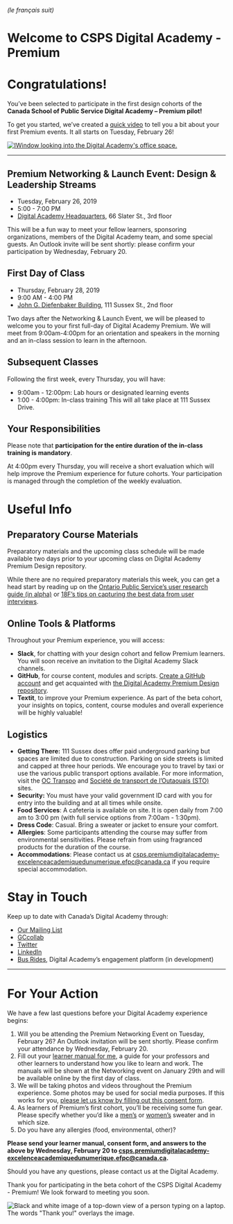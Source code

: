 *(le français suit)*

# Welcome to CSPS Digital Academy - Premium
# Congratulations!

You’ve been selected to participate in the first design cohorts of the **Canada School of Public Service Digital Academy – Premium pilot!**

To get you started, we’ve created a [quick video](https://www.youtube.com/watch?v=DLtGwmEpO5k&feature=youtu.be) to tell you a bit about your first Premium events. It all starts on Tuesday, February 26!

[![IWindow looking into the Digital Academy's office space.](https://wiki.gccollab.ca/images/4/4e/DA_Intro_Video.png)](https://www.youtube.com/watch?v=DLtGwmEpO5k&feature=youtu.be)

*************************

## Premium Networking & Launch Event: Design & Leadership Streams
* Tuesday, February 26, 2019
* 5:00 - 7:00 PM
* [Digital Academy Headquarters](https://www.google.ca/maps/@45.4216695,-75.6942864,3a,75y,159.85h,95.12t/data=!3m7!1e1!3m5!1soLka23a3BM5HUHjLsFZ4hA!2e0!6s%2F%2Fgeo0.ggpht.com%2Fcbk%3Fpanoid%3DoLka23a3BM5HUHjLsFZ4hA%26output%3Dthumbnail%26cb_client%3Dmaps_sv.tactile.gps%26thumb%3D2%26w%3D203%26h%3D100%26yaw%3D259.15222%26pitch%3D0%26thumbfov%3D100!7i13312!8i6656), 66 Slater St., 3rd floor

This will be a fun way to meet your fellow learners, sponsoring organizations, members of the Digital Academy team, and some special guests. An Outlook invite will be sent shortly: please confirm your participation by Wednesday, February 20.

## First Day of Class
* Thursday, February 28, 2019
* 9:00 AM - 4:00 PM
* [John G. Diefenbaker Building](https://www.google.ca/maps/place/111+Sussex+Dr,+Ottawa,+ON/@45.4405741,-75.694697,3a,75y,213.47h,82.77t/data=!3m6!1e1!3m4!1sRipgGcRxFEzyNXYZom_hng!2e0!7i13312!8i6656!4m5!3m4!1s0x4cce04e7311278bd:0xe7e0273285ee6f32!8m2!3d45.4396305!4d-75.693755), 111 Sussex St., 2nd floor

Two days after the Networking & Launch Event, we will be pleased to welcome you to your first full-day of Digital Academy Premium. We will meet from 9:00am-4:00pm for an orientation and speakers in the morning and an in-class session to learn  in the afternoon.

## Subsequent Classes

Following the first week, every Thursday, you will have:
- 9:00am - 12:00pm: Lab hours or designated learning events 
- 1:00 - 4:00pm: In-class training 
This will all take place at 111 Sussex Drive.

## Your Responsibilities

Please note that **participation for the entire duration of the in-class training is mandatory**.

At 4:00pm every Thursday, you will receive a short evaluation which will help improve the Premium experience for future cohorts. Your participation is managed through the completion of the weekly evaluation.

# Useful Info

## Preparatory Course Materials
Preparatory materials and the upcoming class schedule will be made available two days prior to your upcoming class on Digital Academy Premium Design repository.

While there are no required preparatory materials this week, you can get a head start by reading up on the [Ontario Public Service’s user research guide (in alpha)](https://www.ontario.ca/page/user-research-guide) or [18F’s tips on capturing the best data from user interviews](https://18f.gsa.gov/2016/02/09/tips-for-capturing-the-best-data-from-user-interviews/).

## Online Tools & Platforms

Throughout your Premium experience, you will access:
- **Slack**, for chatting with your design cohort and fellow Premium learners. You will soon receive an invitation to the Digital Academy Slack channels.
- **GitHub**, for course content, modules and scripts. [Create a GitHub account](https://github.com/) and get acquainted with [the Digital Academy Premium Design repository](https://github.com/CSPS-EFPC-DAAN/design-learners).
- **Textit**, to improve your Premium experience. As part of the beta cohort, your insights on topics, content, course modules and overall experience will be highly valuable!

## Logistics

- **Getting There:** 111 Sussex does offer paid underground parking but spaces are limited due to construction. Parking on side streets is limited and capped at three hour periods. We encourage you to travel by taxi or use the various public transport options available. For more information, visit the [OC Transpo](http://www.octranspo.com/?from=splash) and [Société de transport de l’Outaouais (STO)](http://www.sto.ca) sites. 
- **Security:** You must have your valid government ID card with you for entry into the building and at all times while onsite.
- **Food Services**: A cafeteria is available on site. It is open daily from 7:00 am to 3:00 pm (with full service options from 7:00am - 1:30pm).
- **Dress Code**: Casual. Bring a sweater or jacket to ensure your comfort.
- **Allergies**: Some participants attending the course may suffer from environmental sensitivities. Please refrain from using fragranced products for the duration of the course.
- **Accommodations**: Please contact us at <csps.premiumdigitalacademy-excelenceacademiquedunumerique.efpc@canada.ca> 
if you require special accommodation.

# Stay in Touch

Keep up to date with Canada’s Digital Academy through:
- [Our Mailing List](http://eepurl.com/dKe2co)
- [GCcollab](https://gccollab.ca/groups/profile/1316691/endigital-academyfracadu00e9mie-du-numu00e9rique)
- [Twitter](https://twitter.com/DigiAcademyCAN)
- [LinkedIn](https://www.linkedin.com/company/csps-digiacademy-acadenum-efpc/)
- [Bus Rides](https://en.busrides-trajetsenbus.ca/), Digital Academy’s engagement platform (in development)

*************************

# For Your Action

We have a few last questions before your Digital Academy experience begins:
 
1. Will you be attending the Premium Networking Event on Tuesday, February 26? An Outlook invitation will be sent shortly. Please confirm your attendance by Wednesday, February 20.
2. Fill out your [learner manual for me](https://wiki.gccollab.ca/File:Learner_Profile_Template_-_Manuel_de_l%27utilisateur.docx), a guide for your professors and other learners to understand how you like to learn and work. The manuals will be shown at the Networking event on January 29th and will be available online by the first day of class.
3. We will be taking photos and videos throughout the Premium experience. Some photos may be used for social media purposes. If this works for you, [please let us know by filling out this consent form](https://wiki.gccollab.ca/File:Consent_Form_-_Formulaire_de_consentement.pdf).
4. As learners of Premium’s first cohort, you’ll be receiving some fun gear. Please specify whether you’d like a [men’s](https://www.mygildan.com/store/product/adult-full-zip-hooded-sweatshirt/18600) or [women’s](https://www.mygildan.com/store/au/browse/productDetailsPage.jsp?productId=18600FL) sweater and in which size.
5. Do you have any allergies (food, environmental, other)?

**Please send your learner manual, consent form, and answers to the above by Wednesday, February 20 to <csps.premiumdigitalacademy-excelenceacademiquedunumerique.efpc@canada.ca>.**

Should you have any questions, please contact us at the Digital Academy.
 
Thank you for participating in the beta cohort of the CSPS Digital Academy - Premium! We look forward to meeting you soon.

![Black and white image of a top-down view of a person typing on a laptop. The words "Thank you!" overlays the image.](https://wiki.gccollab.ca/images/c/cd/DA_window_4.jpg)


